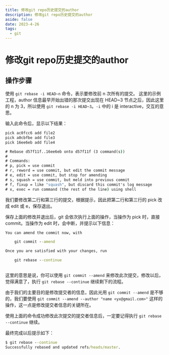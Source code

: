 ```yaml
---
title: 修改git repo历史提交的author
description: 修改git repo历史提交的author
aside: false
date: 2023-4-26
tags:
  - git
---
```


# 修改git repo历史提交的author

## 操作步骤

使用 `git rebase -i HEAD~n` 命令，表示要修改前 n 次所有的提交。
这里的示例工程，author 信息最早开始出错的那次提交出现在 HEAD~3 节点之后，因此这里的 n 为 3，所以使用 `git rebase -i HEAD~3`。`-i` 中的 i 是 interactive，交互的意思。

输入此命令后，显示以下结果：

```cmd
pick ac0fcc6 add file2
pick a0cbfbe add file3
pick 16ee6eb add file4

# Rebase d57f11f..16ee6eb onto d57f11f (3 command(s))
#
# Commands:
# p, pick = use commit
# r, reword = use commit, but edit the commit message
# e, edit = use commit, but stop for amending
# s, squash = use commit, but meld into previous commit
# f, fixup = like "squash", but discard this commit's log message
# x, exec = run command (the rest of the line) using shell
```

我们要修改第二行和第三行的提交，根据提示，因此把第二行和第三行的 pick 改成 edit 或 e，保存退出。

保存上面的修改并退出后，git 会依次执行上面的操作，当操作为 pick 时，直接 commit。当操作为 edit 时，会中断，并提示以下信息：

```cmd
You can amend the commit now, with

    git commit --amend 

Once you are satisfied with your changes, run

    git rebase --continue
   
 ```

这里的意思是说，你可以使用 `git commit --amend` 来修改此次提交，修改以后，觉得满意了，执行 `git rebase --continue` 继续剩下的流程。

由于我们的主要目的是修改提交者的信息，因此光用 `git commit --amend` 是不够的，我们要使用 `git commit --amend --author "name <yx@gmail.com>"` 这样的操作，这一点是修改提交者信息的关键所在。

使用上面的命令成功修改此次提交的提交者信息后，一定要记得执行 `git rebase --continue` 继续。

最终完成以后提示如下：

```cmd
$ git rebase --continue
Successfully rebased and updated refs/heads/master.
```
